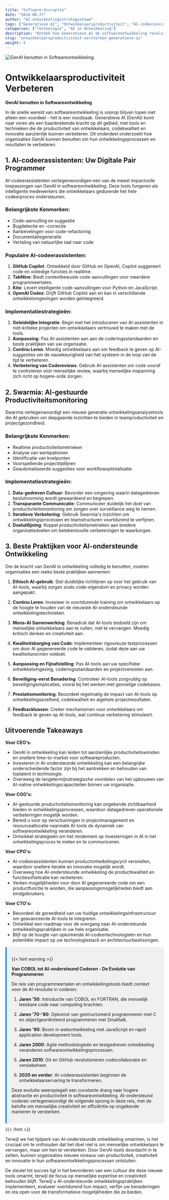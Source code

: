 ```yaml
---
title: "Software-disruptie"
date: "2024-08-27"
author: "AI-ontwikkelingsstrategieteam"
tags: ["Generatieve AI", "Ontwikkelaarsproductiviteit", "AI-codeerassistenten", "Swarmia", "Softwareontwikkeling"]
categories: ["Technologie", "AI in Ontwikkeling"]
description: "Ontdek hoe Generatieve AI de softwareontwikkeling revolutioneert, van AI-codeerassistenten tot productiviteitsmonitoring, en leer beste praktijken voor AI-ondersteunde ontwikkeling."
slug: "ontwikkelaarsproductiviteit-versterken-generatieve-ai"
weight: 9
---
```


![GenAI benutten in Softwareontwikkeling](/9.png)

# Ontwikkelaarsproductiviteit Verbeteren
**GenAI benutten in Softwareontwikkeling**

In de snelle wereld van softwareontwikkeling is voorop blijven lopen niet alleen een voordeel - het is een noodzaak. Generatieve AI (GenAI) komt naar voren als een baanbrekende kracht op dit gebied, met tools en technieken die de productiviteit van ontwikkelaars, codekwaliteit en innovatie aanzienlijk kunnen verbeteren. Dit onderdeel onderzoekt hoe organisaties GenAI kunnen benutten om hun ontwikkelingsprocessen en resultaten te verbeteren.

## 1. AI-codeerassistenten: Uw Digitale Pair Programmer

AI-codeerassistenten vertegenwoordigen een van de meest impactvolle toepassingen van GenAI in softwareontwikkeling. Deze tools fungeren als intelligente medewerkers die ontwikkelaars gedurende het hele codeerproces ondersteunen.

### Belangrijkste Kenmerken:
- Code-aanvulling en suggestie
- Bugdetectie en -correctie
- Aanbevelingen voor code-refactoring
- Documentatiegeneratie
- Vertaling van natuurlijke taal naar code

### Populaire AI-codeerassistenten:
1. **GitHub Copilot**: Ontwikkeld door GitHub en OpenAI, Copilot suggereert code en volledige functies in realtime.
2. **TabNine**: Biedt contextbewuste code-aanvullingen voor meerdere programmeertalen.
3. **Kite**: Levert intelligente code-aanvullingen voor Python en JavaScript.
4. **OpenAI Codex**: Drijft GitHub Copilot aan en kan in verschillende ontwikkelomgevingen worden geïntegreerd.

### Implementatiestrategieën:
1. **Geleidelijke Integratie**: Begin met het introduceren van AI-assistenten in niet-kritieke projecten om ontwikkelaars vertrouwd te maken met de tools.
2. **Aanpassing**: Pas AI-assistenten aan aan de coderingsstandaarden en beste praktijken van uw organisatie.
3. **Continu Leren**: Moedig ontwikkelaars aan om feedback te geven op AI-suggesties om de nauwkeurigheid van het systeem in de loop van de tijd te verbeteren.
4. **Verbetering van Codereviews**: Gebruik AI-assistenten om code vooraf te controleren vóór menselijke review, waarbij menselijke inspanning zich richt op hogere-orde zorgen.

## 2. Swarmia: AI-gestuurde Productiviteitsmonitoring

Swarmia vertegenwoordigt een nieuwe generatie ontwikkelingsanalysetools die AI gebruiken om diepgaande inzichten te bieden in teamproductiviteit en projectgezondheid.

### Belangrijkste Kenmerken:
- Realtime productiviteitsmetrieken
- Analyse van werkpatronen
- Identificatie van knelpunten
- Voorspellende projecttijdlijnen
- Geautomatiseerde suggesties voor workflowoptimalisatie

### Implementatiestrategieën:
1. **Data-gedreven Cultuur**: Bevorder een omgeving waarin datagedreven besluitvorming wordt gewaardeerd en begrepen.
2. **Transparante Communicatie**: Communiceer duidelijk het doel van productiviteitsmonitoring om zorgen over surveillance weg te nemen.
3. **Iteratieve Verbetering**: Gebruik Swarmia's inzichten om ontwikkelingsprocessen en teamstructuren voortdurend te verfijnen.
4. **Doeluitlijning**: Koppel productiviteitsmetrieken aan bredere organisatiedoelen om betekenisvolle verbeteringen te waarborgen.

## 3. Beste Praktijken voor AI-ondersteunde Ontwikkeling

Om de kracht van GenAI in ontwikkeling volledig te benutten, moeten organisaties een reeks beste praktijken aannemen:

1. **Ethisch AI-gebruik**: Stel duidelijke richtlijnen op voor het gebruik van AI-tools, waarbij zorgen zoals code-eigendom en privacy worden aangepakt.

2. **Continu Leren**: Investeer in voortdurende training om ontwikkelaars op de hoogte te houden van de nieuwste AI-ondersteunde ontwikkelingstechnieken.

3. **Mens-AI Samenwerking**: Benadruk dat AI-tools bedoeld zijn om menselijke ontwikkelaars aan te vullen, niet te vervangen. Moedig kritisch denken en creativiteit aan.

4. **Kwaliteitsborging van Code**: Implementeer rigoureuze testprocessen om door AI gegenereerde code te valideren, zodat deze aan uw kwaliteitsnormen voldoet.

5. **Aanpassing en Fijnafstelling**: Pas AI-tools aan uw specifieke ontwikkelomgeving, coderingsstandaarden en projectvereisten aan.

6. **Beveiliging-eerst Benadering**: Controleer AI-tools zorgvuldig op beveiligingsimplicaties, vooral bij het werken met gevoelige codebases.

7. **Prestatiemonitoring**: Beoordeel regelmatig de impact van AI-tools op ontwikkelingssnelheid, codekwaliteit en algehele projectresultaten.

8. **Feedbacklussen**: Creëer mechanismen voor ontwikkelaars om feedback te geven op AI-tools, wat continue verbetering stimuleert.

## Uitvoerende Takeaways

**Voor CEO's:**
- GenAI in ontwikkeling kan leiden tot aanzienlijke productiviteitswinsten en snellere time-to-market voor softwareproducten.
- Investeren in AI-ondersteunde ontwikkeling kan een belangrijke onderscheidende factor zijn bij het aantrekken en behouden van toptalent in technologie.
- Overweeg de langetermijnstrategische voordelen van het opbouwen van AI-native ontwikkelingscapaciteiten binnen uw organisatie.

**Voor COO's:**
- AI-gestuurde productiviteitsmonitoring kan ongekende zichtbaarheid bieden in ontwikkelingsprocessen, waardoor datagedreven operationele verbeteringen mogelijk worden.
- Bereid u voor op verschuivingen in projectmanagement en resourceallocatie naarmate AI-tools de dynamiek van softwareontwikkeling veranderen.
- Ontwikkel strategieën om het rendement op investeringen in AI in het ontwikkelingsproces te meten en te communiceren.

**Voor CPO's:**
- AI-codeerassistenten kunnen productontwikelingscycli versnellen, waardoor snellere iteratie en innovatie mogelijk wordt.
- Overweeg hoe AI-ondersteunde ontwikkeling de productkwaliteit en functiesofisticatie kan verbeteren.
- Verken mogelijkheden voor door AI gegenereerde code om een productfunctie te worden, die aanpassingsmogelijkheden biedt aan eindgebruikers.

**Voor CTO's:**
- Beoordeel de gereedheid van uw huidige ontwikkelingsinfrastructuur om geavanceerde AI-tools te integreren.
- Ontwikkel een roadmap voor de overgang naar AI-ondersteunde ontwikkelingspraktijken in uw hele organisatie.
- Blijf op de hoogte van opkomende AI-codeertechnologieën en hun potentiële impact op uw technologiestack en architectuurbeslissingen.

<div style="background-color: #f0f0f0; padding: 15px; margin: 10px 0; border-left: 5px solid #3498db;">

{{< hint warning >}}

**Van COBOL tot AI-ondersteund Coderen - De Evolutie van Programmeren**

De reis van programmeertalen en ontwikkelingstools biedt context voor de AI-revolutie in coderen:

1. **Jaren '50**: Introductie van COBOL en FORTRAN, die menselijk leesbare code naar computing brachten.

2. **Jaren '70-'80**: Opkomst van gestructureerd programmeren met C en objectgeoriënteerd programmeren met Smalltalk.

3. **Jaren '90**: Boom in webontwikkeling met JavaScript en rapid application development tools.

4. **Jaren 2000**: Agile methodologieën en testgedreven ontwikkeling veranderen softwareontwikkelingsprocessen.

5. **Jaren 2010**: Git en GitHub revolutioneren codecollaboratie en versiebeheer.

6. **2020 en verder**: AI-codeerassistenten beginnen de ontwikkelaarservaring te transformeren.

Deze evolutie weerspiegelt een constante drang naar hogere abstractie en productiviteit in softwareontwikkeling. AI-ondersteund coderen vertegenwoordigt de volgende sprong in deze reis, met de belofte om menselijke creativiteit en efficiëntie op ongekende manieren te versterken.

</div>
{{< /hint >}}

Terwijl we het tijdperk van AI-ondersteunde ontwikkeling omarmen, is het cruciaal om te onthouden dat het doel niet is om menselijke ontwikkelaars te vervangen, maar om hen te versterken. Door GenAI-tools doordacht in te zetten, kunnen organisaties nieuwe niveaus van productiviteit, creativiteit en innovatie in hun softwareontwikkelingsprocessen ontsluiten.

De sleutel tot succes ligt in het bevorderen van een cultuur die deze nieuwe tools omarmt, terwijl de focus op menselijke expertise en creativiteit behouden blijft. Terwijl u AI-ondersteunde ontwikkelingspraktijken implementeert, evalueer voortdurend hun impact, verfijn uw benaderingen en sta open voor de transformatieve mogelijkheden die ze bieden.